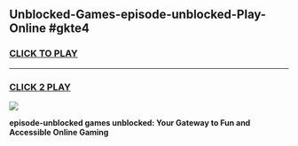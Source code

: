 
## Unblocked-Games-episode-unblocked-Play-Online #gkte4
<h3>
<a href="https://news.freeplayer.one?title=episode-unblocked&ref=3">CLICK TO PLAY</a></h3>
<hr>

<h3>
<a href="https://news.freeplayer.one?title=episode-unblocked&ref=3">CLICK 2 PLAY</a>
  
</h3>

<a href="https://news.freeplayer.one?title=episode-unblocked&ref=3"><img src="https://clearcache.store/games.png"></a>


**episode-unblocked games unblocked: Your Gateway to Fun and Accessible Online Gaming**
